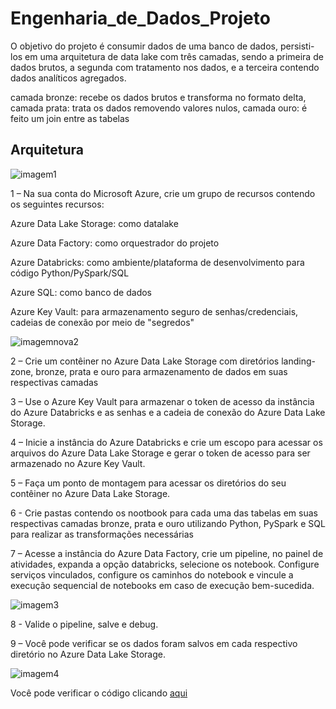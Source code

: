 # Engenharia_de_Dados_Projeto   
O objetivo do projeto é consumir dados de uma banco de dados, persisti-los em uma arquitetura de data lake com três camadas, sendo a primeira de dados brutos, a segunda com tratamento nos dados, e a terceira contendo dados analíticos agregados.

camada bronze: recebe os dados brutos e transforma no formato delta, 
camada prata: trata os dados removendo valores nulos,
camada ouro: é feito um join entre as tabelas 

## Arquitetura
![imagem1](https://github.com/RobertMaklyn/Engenharia_de_Dados_Projeto-/assets/147719579/4a89586d-4f9c-4528-b412-27d41dba67b0)


1 – Na sua conta do Microsoft Azure, crie um grupo de recursos contendo os seguintes recursos:

Azure Data Lake Storage: como datalake

Azure Data Factory: como orquestrador do projeto

Azure Databricks: como ambiente/plataforma de desenvolvimento para código Python/PySpark/SQL

Azure SQL: como banco de dados

Azure Key Vault: para armazenamento seguro de senhas/credenciais, cadeias de conexão por meio de "segredos"

![imagemnova2](https://github.com/RobertMaklyn/Engenharia_de_Dados_Projeto-/assets/147719579/4c32efaf-450b-4441-99f8-a98c1a4ef549)

2 – Crie um contêiner no Azure Data Lake Storage com diretórios landing-zone, bronze, prata e ouro para armazenamento de dados em suas respectivas camadas

3 – Use o Azure Key Vault para armazenar o token de acesso da instância do Azure Databricks e as senhas e a cadeia de conexão do Azure Data Lake Storage.

4 – Inicie a instância do Azure Databricks e crie um escopo para acessar os arquivos do Azure Data Lake Storage e gerar o token de acesso para ser armazenado no Azure Key Vault.

5 – Faça um ponto de montagem para acessar os diretórios do seu contêiner no Azure Data Lake Storage.

6 - Crie pastas contendo os nootbook para cada uma das tabelas em suas respectivas camadas bronze, prata e ouro utilizando Python, PySpark e SQL para realizar as transformações necessárias

7 – Acesse a instância do Azure Data Factory, crie um pipeline, no painel de atividades, expanda a opção databricks, selecione os notebook. Configure serviços vinculados, configure os caminhos do notebook e vincule a execução sequencial de notebooks em caso de execução bem-sucedida.

![imagem3](https://github.com/RobertMaklyn/Engenharia_de_Dados_Projeto-/assets/147719579/44416e3a-8f43-4c5f-b060-30294400d277)


8 - Valide o pipeline, salve e debug.

9 – Você pode verificar se os dados foram salvos em cada respectivo diretório no Azure Data Lake Storage.

![imagem4](https://github.com/RobertMaklyn/Engenharia_de_Dados_Projeto-/assets/147719579/d36b98f0-1346-4bb1-b6d1-240b9b10bec8)


Você pode verificar o código clicando [aqui](https://github.com/RobertMaklyn/Engenharia_de_Dados_Projeto-/tree/master/azure_data_bricks_notbooks)

